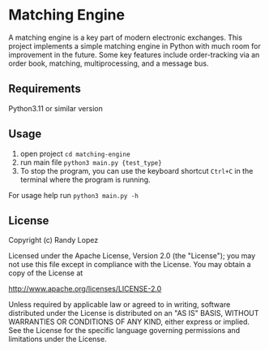 # Matching Engine

A matching engine is a key part of modern electronic exchanges. This project implements a simple matching engine in Python with much room for improvement in the future. Some key features include order-tracking via an order book, matching, multiprocessing, and a message bus. 

## Requirements

Python3.11 or similar version

## Usage

1. open project `cd matching-engine`
2. run main file `python3 main.py {test_type}`
3. To stop the program, you can use the keyboard shortcut `Ctrl+C` in the terminal where the program is running.

For usage help run `python3 main.py -h`

## License

Copyright (c) Randy Lopez

Licensed under the Apache License, Version 2.0 (the "License");
you may not use this file except in compliance with the License.
You may obtain a copy of the License at

   http://www.apache.org/licenses/LICENSE-2.0

Unless required by applicable law or agreed to in writing, software
distributed under the License is distributed on an "AS IS" BASIS,
WITHOUT WARRANTIES OR CONDITIONS OF ANY KIND, either express or implied.
See the License for the specific language governing permissions and
limitations under the License.